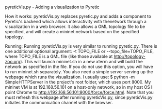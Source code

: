 pyreticVis.py - Adding a visualization to Pyretic

How it works:
pyreticVis.py replaces pyretic.py and adds a component to Pyretic's backend
which allows interactivity with thenetwork through a visualization in a web
browser. It also allows a GML topology file to be specified, and will create a
mininet network based on the specified topology.


Running:
Running pyreticVis.py is very similar to running pyretic.py. There is one
additional optional argument: -t TOPO_FILE or --topo_file=TOPO_FILE, where
TOPO_FILE is a GML file (like those available at http://topology-zoo.org). This
will launch mininet.sh in a new xterm and will build the network as specified in
the file. If you do not use this option, you will have to run mininet.sh
separately.
You also need a simple server serving up the webpage which runs the
visualization. I usually use:
$ python -m SimpleHTTPServer
in the project's root folder, which uses port 8000. My mininet VM is at
192.168.56.101 on a host-only network, so in my host OS I point Chrome to
http://192.168.56.101:8000/force/force.html. Note that you must refresh this
webpage after running pyreticVis.py, since pyreticVis.py initiates the
communication channel with the browser.

